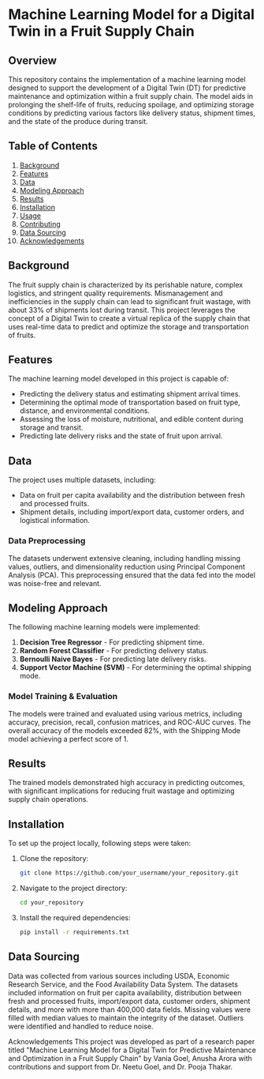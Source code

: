 # Machine Learning Model for a Digital Twin in a Fruit Supply Chain
 ## Overview

This repository contains the implementation of a machine learning model designed to support the development of a Digital Twin (DT) for predictive maintenance and optimization within a fruit supply chain. The model aids in prolonging the shelf-life of fruits, reducing spoilage, and optimizing storage conditions by predicting various factors like delivery status, shipment times, and the state of the produce during transit.

## Table of Contents
<ol>
  <li><a href="#background">Background</a></li>
  <li><a href="#features">Features</a></li>
  <li><a href="#data">Data</a></li>
  <li><a href="#modeling-approach">Modeling Approach</a></li>
  <li><a href="#results">Results</a></li>
  <li><a href="#installation">Installation</a></li>
  <li><a href="#usage">Usage</a></li>
  <li><a href="#contributing">Contributing</a></li>
  <li><a href="#Data Sourcing">Data Sourcing</a></li>
  <li><a href="#acknowledgements">Acknowledgements</a></li>
</ol>

## <a id="background"></a>Background

The fruit supply chain is characterized by its perishable nature, complex logistics, and stringent quality requirements. Mismanagement and inefficiencies in the supply chain can lead to significant fruit wastage, with about 33% of shipments lost during transit. This project leverages the concept of a Digital Twin to create a virtual replica of the supply chain that uses real-time data to predict and optimize the storage and transportation of fruits.

## <a id="features"></a>Features

The machine learning model developed in this project is capable of:
- Predicting the delivery status and estimating shipment arrival times.
- Determining the optimal mode of transportation based on fruit type, distance, and environmental conditions.
- Assessing the loss of moisture, nutritional, and edible content during storage and transit.
- Predicting late delivery risks and the state of fruit upon arrival.

## <a id="data"></a>Data

The project uses multiple datasets, including:
- Data on fruit per capita availability and the distribution between fresh and processed fruits.
- Shipment details, including import/export data, customer orders, and logistical information.

### Data Preprocessing

The datasets underwent extensive cleaning, including handling missing values, outliers, and dimensionality reduction using Principal Component Analysis (PCA). This preprocessing ensured that the data fed into the model was noise-free and relevant.

## <a id="modeling-approach"></a>Modeling Approach

The following machine learning models were implemented:

1. **Decision Tree Regressor** - For predicting shipment time.
2. **Random Forest Classifier** - For predicting delivery status.
3. **Bernoulli Naive Bayes** - For predicting late delivery risks.
4. **Support Vector Machine (SVM)** - For determining the optimal shipping mode.

### Model Training & Evaluation

The models were trained and evaluated using various metrics, including accuracy, precision, recall, confusion matrices, and ROC-AUC curves. The overall accuracy of the models exceeded 82%, with the Shipping Mode model achieving a perfect score of 1.

## <a id="results"></a>Results

The trained models demonstrated high accuracy in predicting outcomes, with significant implications for reducing fruit wastage and optimizing supply chain operations.

## <a id="installation"></a>Installation

To set up the project locally, following steps were taken:

1. Clone the repository:
    ```bash
    git clone https://github.com/your_username/your_repository.git
    ```
2. Navigate to the project directory:
    ```bash
    cd your_repository
    ```
3. Install the required dependencies:
    ```bash
    pip install -r requirements.txt
    ```
## <a id="Data Sourcing"></a>Data Sourcing 

Data was collected from various sources including USDA, Economic Research Service, and the Food Availability Data System. The datasets included information on fruit per capita availability, distribution between fresh and processed fruits, import/export data, customer orders, shipment details, and more with more than 400,000 data fields. Missing values were filled with median values to maintain the integrity of the dataset. Outliers were identified and handled to reduce noise.

<a id="acknowledgements"></a>Acknowledgements
This project was developed as part of a research paper titled "Machine Learning Model for a Digital Twin for Predictive Maintenance and Optimization in a Fruit Supply Chain" by Vania Goel, Anusha Arora with contributions and support from Dr. Neetu Goel, and Dr. Pooja Thakar.
